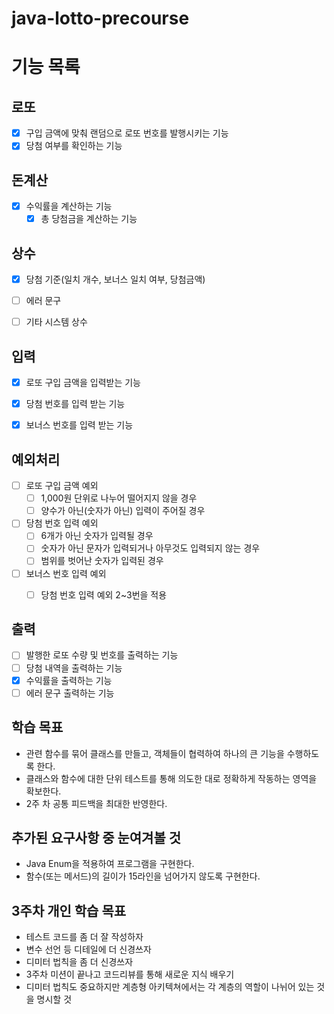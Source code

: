 # java-lotto-precourse

# 기능 목록

## 로또
- [x] 구입 금액에 맞춰 랜덤으로 로또 번호를 발행시키는 기능
- [x] 당첨 여부를 확인하는 기능

## 돈계산

- [x] 수익률을 계산하는 기능
  - [x] 총 당첨금을 계산하는 기능

## 상수
- [x] 당첨 기준(일치 개수, 보너스 일치 여부, 당첨금액)
- [ ] 에러 문구
- [ ] 기타 시스템 상수


## 입력
- [x] 로또 구입 금액을 입력받는 기능
- [x] 당첨 번호를 입력 받는 기능
- [x] 보너스 번호를 입력 받는 기능


## 예외처리
- [ ] 로또 구입 금액 예외
  - [ ] 1,000원 단위로 나누어 떨어지지 않을 경우
  - [ ] 양수가 아닌(숫자가 아닌) 입력이 주어질 경우
- [ ] 당첨 번호 입력 예외
  - [ ] 6개가 아닌 숫자가 입력될 경우
  - [ ] 숫자가 아닌 문자가 입력되거나 아무것도 입력되지 않는 경우
  - [ ] 범위를 벗어난 숫자가 입력된 경우
- [ ] 보너스 번호 입력 예외
  - [ ] 당첨 번호 입력 예외 2~3번을 적용


## 출력
- [ ] 발행한 로또 수량 및 번호를 출력하는 기능
- [ ] 당첨 내역을 출력하는 기능
- [x] 수익률을 출력하는 기능
- [ ] 에러 문구 출력하는 기능

## 학습 목표
- 관련 함수를 묶어 클래스를 만들고, 객체들이 협력하여 하나의 큰 기능을 수행하도록 한다.
- 클래스와 함수에 대한 단위 테스트를 통해 의도한 대로 정확하게 작동하는 영역을 확보한다.
- 2주 차 공통 피드백을 최대한 반영한다.

## 추가된 요구사항 중 눈여겨볼 것
- Java Enum을 적용하여 프로그램을 구현한다.
- 함수(또는 메서드)의 길이가 15라인을 넘어가지 않도록 구현한다.


## 3주차 개인 학습 목표
- 테스트 코드를 좀 더 잘 작성하자
- 변수 선언 등 디테일에 더 신경쓰자
- 디미터 법칙을 좀 더 신경쓰자
- 3주차 미션이 끝나고 코드리뷰를 통해 새로운 지식 배우기
- 디미터 법칙도 중요하지만 계층형 아키텍쳐에서는 각 계층의 역할이 나뉘어 있는 것을 명시할 것
